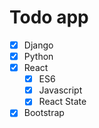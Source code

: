 # Todo app

- [x] Django
- [x] Python
- [x] React
  - [x] ES6
  - [x] Javascript
  - [x] React State
- [x] Bootstrap
